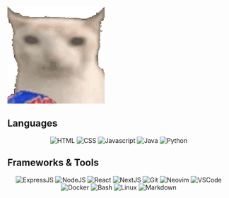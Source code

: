 ![](https://github.com/Markyriott/markyRiott/blob/main/verycat.gif)

<div align="center">
  <h2 align="left">Languages</h2>
  <img src="https://skillicons.dev/icons?i=html" title="HTML" aria-label="HTML" />
  <img src="https://skillicons.dev/icons?i=css" title="CSS" aria-label="CSS" />
  <img src="https://skillicons.dev/icons?i=javascript" title="Javascript" aria-label="Javascript" />
  <img src="https://skillicons.dev/icons?i=java&theme=light" title="Java" aria-label="Java" />
  <img src="https://skillicons.dev/icons?i=python" title="Python" aria-label="Python" />
  <br>
  <h2 align="left">Frameworks & Tools</h2>
  <img src="https://skillicons.dev/icons?i=express" title="ExpressJS" aria-label="ExpressJS" />
  <img src="https://skillicons.dev/icons?i=nodejs" title="NodeJS" aria-label="NodeJS" />
  <img src="https://skillicons.dev/icons?i=react" title="React" aria-label="React" />
  <img src="https://skillicons.dev/icons?i=nextjs" title="NextJS" aria-label="NextJS" />
  <img src="https://skillicons.dev/icons?i=git" title="Git" aria-label="Git" />
  <img src="https://skillicons.dev/icons?i=neovim" title="Neovim" aria-label="Neovim" />
  <img src="https://skillicons.dev/icons?i=vscode" title="VSCode" aria-label="VSCode" />
  <img src="https://skillicons.dev/icons?i=docker" title="Docker" aria-label="Docker" />
  <img src="https://skillicons.dev/icons?i=bash" title="Bash" aria-label="Bash" />
  <img src="https://skillicons.dev/icons?i=linux" title="Linux" aria-label="Linux" />
  <img src="https://skillicons.dev/icons?i=md" title="Markdown" aria-label="Markdown" />
</div>
